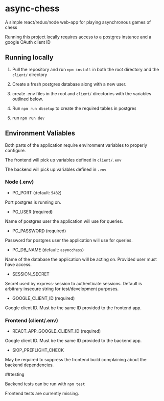 # async-chess
A simple react/redux/node web-app for playing asynchronous games of chess

Running this project locally requires access to a postgres instance and a google OAuth client ID

## Running locally

1. Pull the repository and run `npm install` in both the root directory and the `client/` directory

2. Create a fresh postgres database along with a new user.

3. create .env files in the root and `client/` directories with the variables outlined below.

4. Run `npm run dbsetup` to create the required tables in postgres

5. run `npm run dev`

## Environment Valiables

Both parts of the application require environment variables to properly configure. 

The frontend will pick up variables defined in `client/.env`

The backend will pick up variables defined in `.env`

### Node (.env)

- PG_PORT (default: `5432`)

Port postgres is running on.

- PG_USER (required)

Name of postgres user the application will use for queries.

- PG_PASSWORD (required)

Password for postgres user the application will use for queries.

- PG_DB_NAME (default: `asyncchess`)

Name of the database the application will be acting on. Provided user must have access. 

- SESSION_SECRET

Secret used by express-session to authenticate sessions. Default is arbitrary insecure string for test/development purposes.

- GOOGLE_CLIENT_ID (required)

Google client ID. Must be the same ID provided to the frontend app.

### Frontend (client/.env)

- REACT_APP_GOOGLE_CLIENT_ID (required)

Google client ID. Must be the same ID provided to the backend app.

- SKIP_PREFLIGHT_CHECK

May be required to suppress the frontend build complaining about the backend dependencies.

##testing

Backend tests can be run with `npm test`

Frontend tests are currently missing.